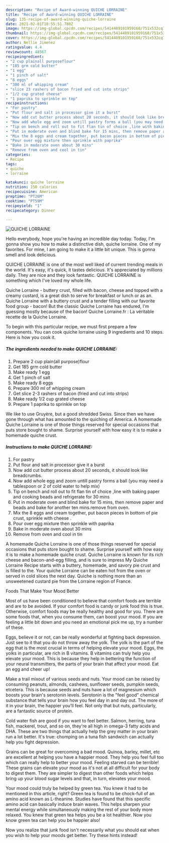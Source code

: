 ```yaml
---
description: "Recipe of Award-winning QUICHE LORRAINE"
title: "Recipe of Award-winning QUICHE LORRAINE"
slug: 135-recipe-of-award-winning-quiche-lorraine
date: 2021-02-01T10:55:51.780Z
image: https://img-global.cpcdn.com/recipes/5414489101959168/751x532cq70/quiche-lorraine-recipe-main-photo.jpg
thumbnail: https://img-global.cpcdn.com/recipes/5414489101959168/751x532cq70/quiche-lorraine-recipe-main-photo.jpg
cover: https://img-global.cpcdn.com/recipes/5414489101959168/751x532cq70/quiche-lorraine-recipe-main-photo.jpg
author: Nellie Jimenez
ratingvalue: 4.4
reviewcount: 48567
recipeingredient:
- "2 cup plainall purposeflour"
- "185 grm cold butter"
- "1 egg"
- "1 pinch of salt"
- "8 eggs"
- "300 ml of whipping cream"
- "slice 23 rashers of bacon fried and cut into strips"
- "1/2 cup grated cheese"
- "1 paprika to sprinkle on top"
recipeinstructions:
- "For pastry"
- "Put flour and salt in processor give it a burst"
- "Now add cut butter process about 20 seconds, it should look like breadcrumbs."
- "Now add whole egg and zoom untill pastry forms a ball (you may need a tablespoon or 2 of cold water to help mix)"
- "Tip on bench and roll out to fit flan tin of choice ,line with baking paper and cooking beads and refrigerate for 30 mins"
- "Put in moderate oven and blind bake for 15 mins, then remove paper and beads and bake for another ten mins.remove from oven."
- "Mix the 8 eggs and cream together, put bacon pieces in bottom of pie crust, sprinkle with cheese ."
- "Pour over egg mixture then sprinkle with paprika"
- "Bake in moderate oven about 30 mins"
- "Remove from oven and cool in tin"
categories:
- Recipe
tags:
- quiche
- lorraine

katakunci: quiche lorraine 
nutrition: 150 calories
recipecuisine: American
preptime: "PT26M"
cooktime: "PT59M"
recipeyield: "1"
recipecategory: Dinner

---
```



![QUICHE LORRAINE](https://img-global.cpcdn.com/recipes/5414489101959168/751x532cq70/quiche-lorraine-recipe-main-photo.jpg)

Hello everybody, hope you're having an incredible day today. Today, I'm gonna show you how to make a distinctive dish, quiche lorraine. One of my favorites. For mine, I am going to make it a little bit unique. This is gonna smell and look delicious.

QUICHE LORRAINE is one of the most well liked of current trending meals in the world. It's easy, it's quick, it tastes delicious. It's appreciated by millions daily. They are nice and they look fantastic. QUICHE LORRAINE is something which I've loved my whole life.

Quiche Lorraine - buttery crust, filled with bacon, cheese and topped with a creamy custard, is a great dish to serve for breakfast or lunch or as an. Quiche Lorraine with a buttery crust and a tender filling with our favorite food group - bacon! But the classic Quiche Lorraine has endured, I&#39;m guessing mostly because of the bacon! Quiche Lorraine.fr : La véritable recette de la Quiche Lorraine.


To begin with this particular recipe, we must first prepare a few components. You can cook quiche lorraine using 9 ingredients and 10 steps. Here is how you cook it.

<!--inarticleads1-->

##### The ingredients needed to make QUICHE LORRAINE:

1. Prepare 2 cup plain(all purpose)flour
1. Get 185 grm cold butter
1. Make ready 1 egg
1. Get 1 pinch of salt
1. Make ready 8 eggs
1. Prepare 300 ml of whipping cream
1. Get slice 2-3 rashers of bacon (fried and cut into strips)
1. Make ready 1/2 cup grated cheese
1. Prepare 1 paprika to sprinkle on top


We like to use Gruyère, but a good shredded Swiss. Since then we have gone through what has amounted to the quiching of America. A homemade Quiche Lorraine is one of those things reserved for special occasions that puts store bought to shame. Surprise yourself with how easy it is to make a homemade quiche crust. 

<!--inarticleads2-->

##### Instructions to make QUICHE LORRAINE:

1. For pastry
1. Put flour and salt in processor give it a burst
1. Now add cut butter process about 20 seconds, it should look like breadcrumbs.
1. Now add whole egg and zoom untill pastry forms a ball (you may need a tablespoon or 2 of cold water to help mix)
1. Tip on bench and roll out to fit flan tin of choice ,line with baking paper and cooking beads and refrigerate for 30 mins
1. Put in moderate oven and blind bake for 15 mins, then remove paper and beads and bake for another ten mins.remove from oven.
1. Mix the 8 eggs and cream together, put bacon pieces in bottom of pie crust, sprinkle with cheese .
1. Pour over egg mixture then sprinkle with paprika
1. Bake in moderate oven about 30 mins
1. Remove from oven and cool in tin


A homemade Quiche Lorraine is one of those things reserved for special occasions that puts store bought to shame. Surprise yourself with how easy it is to make a homemade quiche crust. Quiche Lorraine is known for its rich cheese and bacon-and-egg filling, and is sure to impress My Quiche Lorraine Recipe starts with a buttery, homemade, and savory pie crust and is filled to the. Your quiche Lorraine can be eaten hot from the oven or served in cold slices the next day. Quiche is nothing more than an unsweetened custard pie from the Lorraine region of France. 

Foods That Make Your Mood Better


Most of us have been conditioned to believe that comfort foods are terrible and are to be avoided. If your comfort food is candy or junk food this is true. Otherwise, comfort foods may be really healthy and good for you. There are some foods that, when you consume them, can boost your mood. If you are feeling a little bit down and you need an emotional pick me up, try a number of these.

Eggs, believe it or not, can be really wonderful at fighting back depression. Just see to it that you do not throw away the yolk. The yolk is the part of the egg that is the most crucial in terms of helping elevate your mood. Eggs, the yolks in particular, are rich in B vitamins. B vitamins can truly help you elevate your mood. This is because they help in bettering the function of your neural transmitters, the parts of your brain that affect your mood. Eat an egg and cheer up!

Make a trail mixout of various seeds and nuts. Your mood can be raised by consuming peanuts, almonds, cashews, sunflower seeds, pumpkin seeds, etcetera. This is because seeds and nuts have a lot of magnesium which boosts your brain's serotonin levels. Serotonin is the "feel good" chemical substance that tells your brain how you feel day in and day out. The more of it in your brain, the happier you'll feel. Not only that but nuts, particularly, are a fantastic source of protein.

Cold water fish are good if you want to feel better. Salmon, herring, tuna fish, mackerel, trout, and so on, they're all high in omega-3 fatty acids and DHA. These are two things that actually help the grey matter in your brain run a lot better. It's true: chomping on a tuna fish sandwich can actually help you fight depression. 

Grains can be great for overcoming a bad mood. Quinoa, barley, millet, etc are excellent at helping you have a happier mood. They help you feel full too which can really help to better your mood. Feeling starved can be terrible! These grains can elevate your mood as it's not at all difficult for your body to digest them. They are simpler to digest than other foods which helps bring up your blood sugar levels and that, in turn, elevates your mood.

Your mood could truly be helped by green tea. You knew it had to be mentioned in this article, right? Green tea is found to be chock-full of an amino acid known as L-theanine. Studies have found that this specific amino acid can basically induce brain waves. This helps sharpen your mental energy while simultaneously making the rest of your body more relaxed. You knew that green tea helps you be a lot healthier. Now you know green tea can help you be happier also!

Now you realize that junk food isn't necessarily what you should eat when you wish to help your moods get better. Try  these hints  instead!

